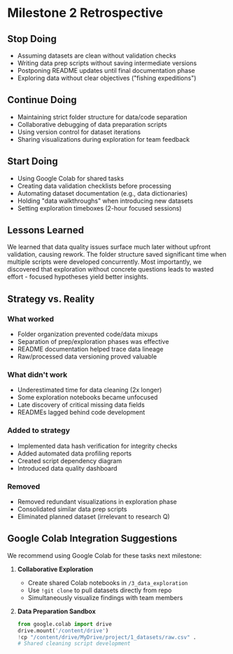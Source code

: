 # Milestone 2 Retrospective

## Stop Doing

- Assuming datasets are clean without validation checks
- Writing data prep scripts without saving intermediate versions
- Postponing README updates until final documentation phase
- Exploring data without clear objectives ("fishing expeditions")

## Continue Doing

- Maintaining strict folder structure for data/code separation
- Collaborative debugging of data preparation scripts
- Using version control for dataset iterations
- Sharing visualizations during exploration for team feedback

## Start Doing

- Using Google Colab for shared tasks
- Creating data validation checklists before processing
- Automating dataset documentation (e.g., data dictionaries)
- Holding "data walkthroughs" when introducing new datasets
- Setting exploration timeboxes (2-hour focused sessions)

## Lessons Learned

We learned that data quality issues surface much later without upfront validation,
causing rework. The folder structure saved significant time when multiple scripts
were developed concurrently. Most importantly, we discovered that exploration
without concrete questions leads to wasted effort - focused hypotheses yield
better insights.

## Strategy vs. Reality

### What worked

- Folder organization prevented code/data mixups
- Separation of prep/exploration phases was effective
- README documentation helped trace data lineage
- Raw/processed data versioning proved valuable

### What didn't work

- Underestimated time for data cleaning (2x longer)
- Some exploration notebooks became unfocused
- Late discovery of critical missing data fields
- READMEs lagged behind code development

### Added to strategy

- Implemented data hash verification for integrity checks
- Added automated data profiling reports
- Created script dependency diagram
- Introduced data quality dashboard

### Removed

- Removed redundant visualizations in exploration phase
- Consolidated similar data prep scripts
- Eliminated planned dataset (irrelevant to research Q)

## Google Colab Integration Suggestions

We recommend using Google Colab for these tasks next milestone:

1. **Collaborative Exploration**
   - Create shared Colab notebooks in `/3_data_exploration`
   - Use `!git clone` to pull datasets directly from repo
   - Simultaneously visualize findings with team members

2. **Data Preparation Sandbox**

   ```python
   from google.colab import drive
   drive.mount('/content/drive')
   !cp "/content/drive/MyDrive/project/1_datasets/raw.csv" .
   # Shared cleaning script development
